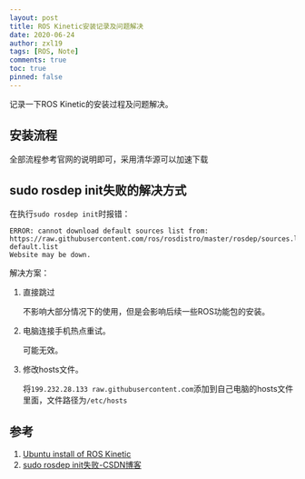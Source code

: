 ```yaml
---
layout: post
title: ROS Kinetic安装记录及问题解决
date: 2020-06-24
author: zxl19
tags: [ROS, Note]
comments: true
toc: true
pinned: false
---
```


记录一下ROS Kinetic的安装过程及问题解决。

<!-- more -->

## 安装流程

全部流程参考官网的说明即可，采用清华源可以加速下载

## sudo rosdep init失败的解决方式

在执行`sudo rosdep init`时报错：

```shell
ERROR: cannot download default sources list from:
https://raw.githubusercontent.com/ros/rosdistro/master/rosdep/sources.list.d/20-default.list
Website may be down.
```

解决方案：

1. 直接跳过

    不影响大部分情况下的使用，但是会影响后续一些ROS功能包的安装。

2. 电脑连接手机热点重试。

    可能无效。

3. 修改hosts文件。

    将`199.232.28.133 raw.githubusercontent.com`添加到自己电脑的hosts文件里面，文件路径为`/etc/hosts`

## 参考

1. [Ubuntu install of ROS Kinetic](http://wiki.ros.org/kinetic/Installation/Ubuntu)
2. [sudo rosdep init失败-CSDN博客](https://blog.csdn.net/Bryantaoli/article/details/104730474/)
